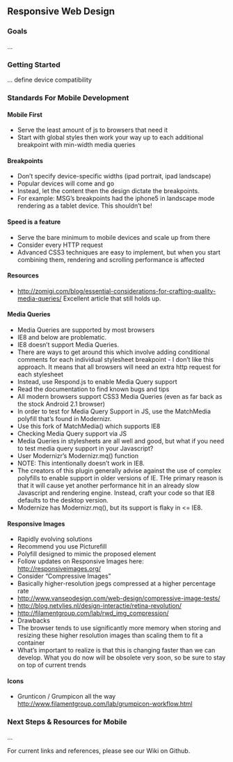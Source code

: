 
## Responsive Web Design

### Goals

...

### Getting Started

... define device compatibility

### Standards For Mobile Development

#### Mobile First
 - Serve the least amount of js to browsers that need it
 - Start with global styles then work your way up to each additional breakpoint with min-width media queries

#### Breakpoints
 - Don’t specify device-specific widths (ipad portrait, ipad landscape)
  -  Popular devices will come and go
 - Instead, let the content then the design dictate the breakpoints.
  -  For example: MSG’s breakpoints had the iphone5 in landscape mode rendering as a tablet device. This shouldn’t be!

#### Speed is a feature
 - Serve the bare minimum to mobile devices and scale up from there
 - Consider every HTTP request
 - Advanced CSS3 techniques are easy to implement, but when you start combining them, rendering and scrolling performance is affected

#### Resources
 - http://zomigi.com/blog/essential-considerations-for-crafting-quality-media-queries/ Excellent article that still holds up.

#### Media Queries
 - Media Queries are supported by most browsers
 - IE8 and below are problematic.
  -  IE8 doesn’t support Media Queries.
  -  There are ways to get around this which involve adding conditional comments for each individual stylesheet breakpoint - I don’t like this approach. It means that all browsers will need an extra http request for each stylesheet
  -  Instead, use Respond.js to enable Media Query support
  -  Read the documentation to find known bugs and tips
 - All modern browsers support CSS3 Media Queries (even as far back as the stock Android 2.1 browser)
  -  In order to test for Media Query Support in JS, use the MatchMedia polyfill that’s found in Modernizr.
  -  Use this fork of MatchMedia() which supports IE8
 - Checking Media Query support via JS
  -  Media Queries in stylesheets are all well and good, but what if you need to test media query support in your Javascript?
  -  User Modernizr’s Modernizr.mq() function
  -  NOTE: This intentionally doesn’t work in IE8.
  -  The creators of this plugin generally advise against the use of complex polyfills to enable support in older versions of IE. THe primary reason is that it will cause yet another performance hit in an already slow Javascript and rendering engine. Instead, craft your code so that IE8 defaults to the desktop version.
  -  Modernize has Modernizr.mq(), but its support is flaky in <= IE8.

#### Responsive Images
 - Rapidly evolving solutions
 - Recommend you use Picturefill
  -  Polyfill designed to mimic the proposed <picture> element
  -  Follow updates on Responsive Images here: http://responsiveimages.org/
 - Consider “Compressive Images”
  -  Basically higher-resolution jpegs compressed at a higher percentage rate
  -  http://www.vanseodesign.com/web-design/compressive-image-tests/
  -  http://blog.netvlies.nl/design-interactie/retina-revolution/
  -  http://filamentgroup.com/lab/rwd_img_compression/
 - Drawbacks
  -  The browser tends to use significantly more memory when storing and resizing these higher resolution images than scaling them to fit a container
 - What’s important to realize is that this is changing faster than we can develop. What you do now will be obsolete very soon, so be sure to stay on top of current trends

#### Icons
 - Grunticon / Grumpicon all the way http://www.filamentgroup.com/lab/grumpicon-workflow.html

### Next Steps &amp; Resources for Mobile

... 

For current links and references, please see our Wiki on Github.



